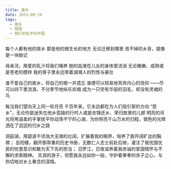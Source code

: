 ```yaml
---
title: 故乡
date: 2013-09-19
tags:
  - 故乡
  - 祖国
  - 我们的名字叫中国
---
```


每个人都有他的故乡
那是他的根生长的地方
无论迁移到哪里
改不掉的乡音，就像是一块胎记
<!--more-->
母亲河，用爱的乳汁将我们哺养
她的血液在儿女的身体里流淌
无论稚嫩、成熟或是苍老的模样
我的骨子里永远带着湖湘人的烈性与豪壮

谁不爱自己的故乡，将自己的根一并遗忘
谁便可以轻易地背弃内心的信仰
——尽可以四下里流浪、不分季节地纵乐欢唱
成为一只空有华丽的羽毛，却没有灵魂的鸟

每当我们望向天上同一轮月亮
千百年来，它永远都在为人们指引家的方向
“思乡”，无论你是迷失在他乡孤独的行吟人或是衣锦还乡、荣归故里的儿郎
明亮的月光将用温柔的手掌抚平你动荡不宁的心湖，为你照亮千山万水的归程，银色的光辉洒在了迢迢的归乡之路

洞庭湖，用碧波千顷浩大无垠的壮阔，扩展着我的眼界，培养了我开阔旷达的胸襟；
岳阳楼，翻开那厚重的历史书册，无数仁人志士前赴后继，灌注了我忧国忧民的忧患意识和敢为天下先的担当；
汨罗江，日夜滋养着我赤诚的爱国情怀与不懈的求索精神。
天涯的游子，但愿我永远如你一般，守护着拳拳的赤子之心，与热切地对乡土眷念的深情。